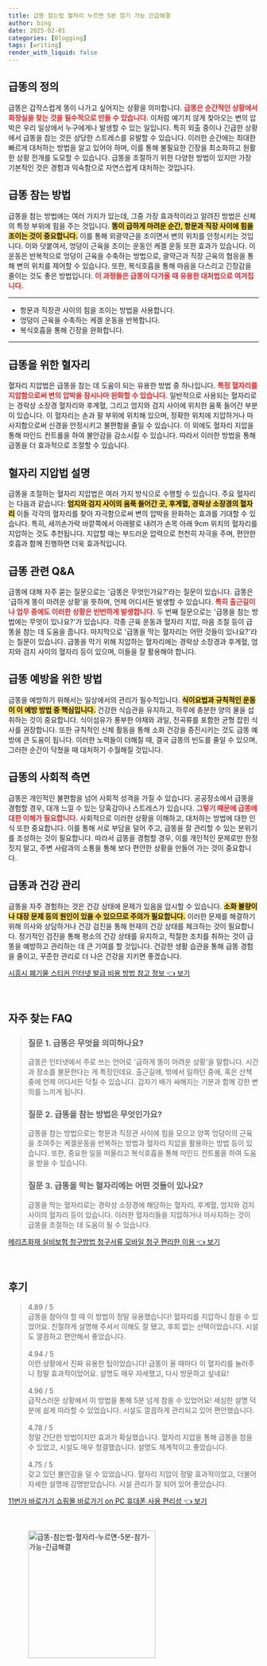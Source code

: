 ```yaml
---
title: 급똥 참는법 혈자리 누르면 5분 참기 가능 긴급해결
author: bing
date: 2025-02-01
categories: [Blogging]
tags: [writing]
render_with_liquid: false
---
```



<h2 id='급똥의 정의'>급똥의 정의</h2>

<p>급똥은 갑작스럽게 똥이 나가고 싶어지는 상황을 의미합니다. <b><span style="color: #ee2323;">급똥은 순간적인 상황에서 화장실을 찾는 것을 필수적으로 만들 수 있습니다.</span></b> 이처럼 예기치 않게 찾아오는 변의 압박은 우리 일상에서 누구에게나 발생할 수 있는 일입니다. 특히 외출 중이나 긴급한 상황에서 급똥을 참는 것은 상당한 스트레스를 유발할 수 있습니다. 이러한 순간에는 최대한 빠르게 대처하는 방법을 알고 있어야 하며, 이를 통해 불필요한 긴장을 최소화하고 원활한 상황 전개를 도모할 수 있습니다. 급똥을 조절하기 위한 다양한 방법이 있지만 가장 기본적인 것은 경험과 익숙함으로 자연스럽게 대처하는 것입니다.</p>

<h2 id='급똥 참는 방법'>급똥 참는 방법</h2>

<p>급똥을 참는 방법에는 여러 가지가 있는데, 그중 가장 효과적이라고 알려진 방법은 신체의 특정 부위에 힘을 주는 것입니다. <b><span style="background-color: #ffe066;">똥이 급하게 마려운 순간, 항문과 직장 사이에 힘을 조이는 것이 중요합니다.</span></b> 이를 통해 외괄약근을 조이면서 변의 위치를 안정시키는 것입니다. 이와 덧붙여서, 엉덩이 근육을 조이는 운동인 케겔 운동 또한 효과가 있습니다. 이 운동은 반복적으로 엉덩이 근육을 수축하는 방법으로, 괄약근과 직장 근육의 협응을 통해 변의 위치를 제어할 수 있습니다. 또한, 복식호흡을 통해 마음을 다스리고 긴장감을 줄이는 것도 좋은 방법입니다. <b><span style="color: #ee2323;">이 과정들은 급똥이 다가올 때 유용한 대처법으로 여겨집니다.</span></b></p>

<hr />

<ul>
    <li>항문과 직장관 사이의 힘을 조이는 방법을 사용합니다.</li>
    <li>엉덩이 근육을 수축하는 케겔 운동을 반복합니다.</li>
    <li>복식호흡을 통해 긴장을 완화합니다.</li>
</ul>

<hr />

<h2 id='급똥을 위한 혈자리'>급똥을 위한 혈자리</h2>

<p>혈자리 지압법은 급똥을 참는 데 도움이 되는 유용한 방법 중 하나입니다. <b><span style="color: #ee2323;">특정 혈자리를 지압함으로써 변의 압박을 잠시나마 완화할 수 있습니다.</span></b> 일반적으로 사용되는 혈자리로는 경락상 소장경 혈자리와 후계혈, 그리고 엄지와 검지 사이에 위치한 움푹 들어간 부분이 있습니다. 이 혈자리는 손과 팔 부위에 위치해 있으며, 정확한 위치에 지압하거나 마사지함으로써 신경을 안정시키고 불편함을 줄일 수 있습니다. 이 외에도 혈자리 지압을 통해 마인드 컨트롤을 하여 불안감을 감소시킬 수 있습니다. 따라서 이러한 방법을 통해 급똥을 더 효과적으로 조절할 수 있습니다.</p>

<h2 id='혈자리 지압법 설명'>혈자리 지압법 설명</h2>

<p>급똥을 조절하는 혈자리 지압법은 여러 가지 방식으로 수행할 수 있습니다. 주요 혈자리는 다음과 같습니다: <b><span style="background-color: #ffe066;">엄지와 검지 사이의 움푹 들어간 곳, 후계혈, 경락상 소장경의 혈자리</span></b> 이들 각각의 혈자리를 찾아 자극함으로써 변의 압박을 완화하는 효과를 기대할 수 있습니다. 특히, 새끼손가락 바깥쪽에서 아래팔로 내려가 손목 아래 9cm 위치의 혈자리를 지압하는 것도 추천됩니다. 지압할 때는 부드러운 압력으로 천천히 자극을 주며, 편안한 호흡과 함께 진행하면 더욱 효과적입니다.</p>

<h2 id='급똥 관련 Q&A'>급똥 관련 Q&A</h2>

<p>급똥에 대해 자주 묻는 질문으로는 '급똥은 무엇인가요?'라는 질문이 있습니다. 급똥은 '급하게 똥이 마려운 상황'을 뜻하며, 언제 어디서든 발생할 수 있습니다. <b><span style="color: #ee2323;">특히 출근길이나 업무 중에도 이러한 상황은 빈번하게 발생합니다.</span></b> 두 번째 질문으로는 '급똥을 참는 방법에는 무엇이 있나요?'가 있습니다. 각종 근육 운동과 혈자리 지압, 마음 조절 등이 급똥을 참는 데 도움을 줍니다. 마지막으로 '급똥을 막는 혈자리는 어떤 것들이 있나요?'라는 질문이 있습니다. 급똥을 막기 위해 지압하는 혈자리에는 경락상 소장경과 후계혈, 엄지와 검지 사이의 혈자리 등이 있으며, 이들을 잘 활용해야 합니다.</p>

<h2 id='급똥 예방을 위한 방법'>급똥 예방을 위한 방법</h2>

<p>급똥을 예방하기 위해서는 일상에서의 관리가 필수적입니다. <b><span style="background-color: #ffe066;">식이요법과 규칙적인 운동이 이 예방 방법 중 핵심입니다.</span></b> 건강한 식습관을 유지하고, 하루에 충분한 양의 물을 섭취하는 것이 중요합니다. 식이섬유가 풍부한 야채와 과일, 전곡류를 포함한 균형 잡힌 식사를 권장합니다. 또한 규칙적인 신체 활동을 통해 소화 건강을 증진시키는 것도 급똥 예방에 큰 도움이 됩니다. 이러한 노력들이 더해질 때, 결국 급똥의 빈도를 줄일 수 있으며, 그러한 순간이 닥쳤을 때 대처하기 수월해질 것입니다.</p>

<h2 id='급똥의 사회적 측면'>급똥의 사회적 측면</h2>

<p>급똥은 개인적인 불편함을 넘어 사회적 성격을 가질 수 있습니다. 공공장소에서 급똥을 경험할 경우, 대개 느낄 수 있는 당혹감이나 스트레스가 있습니다. <b><span style="color: #ee2323;">그렇기 때문에 급똥에 대한 이해가 필요합니다.</span></b> 사회적으로 이러한 상황을 이해하고, 대처하는 방법에 대한 인식 또한 중요합니다. 이를 통해 서로 부담을 덜어 주고, 급똥을 잘 관리할 수 있는 분위기를 조성하는 것이 필요합니다. 따라서 급똥을 경험할 경우, 이를 개인적인 문제로만 한정짓지 말고, 주변 사람과의 소통을 통해 보다 편안한 상황을 만들어 가는 것이 중요합니다.</p>

<h2 id='급똥과 건강 관리'>급똥과 건강 관리</h2>

<p>급똥을 자주 경험하는 것은 건강 상태에 문제가 있음을 암시할 수 있습니다. <b><span style="background-color: #ffe066;">소화 불량이나 대장 문제 등의 원인이 있을 수 있으므로 주의가 필요합니다.</span></b> 이러한 문제를 해결하기 위해 의사와 상담하거나 건강 검진을 통해 현재의 건강 상태를 체크하는 것이 필요합니다. 정기적인 검진을 통해 평소의 건강 상태를 유지하고, 적절한 조치를 취하는 것이 급똥을 예방하고 관리하는 데 큰 기여를 할 것입니다. 건강한 생활 습관을 통해 급똥 경험을 줄이고, 꾸준한 관리로 더 나은 건강을 지키면 좋겠습니다.</p>


<p><a class="click-button" title="시흥시 폐기물 스티커 인터넷 발급 비용 방법 참고 정보" href="https://purplelist.github.io/posts/%EC%8B%9C%ED%9D%A5%EC%8B%9C-%ED%8F%90%EA%B8%B0%EB%AC%BC-%EC%8A%A4%ED%8B%B0%EC%BB%A4-%EC%9D%B8%ED%84%B0%EB%84%B7-%EB%B0%9C%EA%B8%89-%EB%B9%84%EC%9A%A9-%EB%B0%A9%EB%B2%95-%EC%B0%B8%EA%B3%A0-%EC%A0%95%EB%B3%B4/" rel="dofollow">시흥시 폐기물 스티커 인터넷 발급 비용 방법 참고 정보 👈 보기</a></p><br>
<h2 id='자주_찾는_FAQ'>자주 찾는 FAQ</h2>
<div itemscope="" itemtype="https://schema.org/FAQPage"> 
<blockquote> 
<div itemscope="" itemprop="mainEntity" itemtype="https://schema.org/Question"> 
<h3 itemprop="name">질문 1. 급똥은 무엇을 의미하나요?</h3> 
<div itemscope="" itemprop="acceptedAnswer" itemtype="https://schema.org/Answer"> 
<span itemprop="text"> 
<p>급똥은 인터넷에서 주로 쓰는 언어로 '급하게 똥이 마려운 상황'을 말합니다. 시간과 장소를 불문한다는 게 특징인데요. 출근길에, 밖에서 일하던 중에, 혹은 산책 중에 언제 어디서든 닥칠 수 있습니다. 갑자기 배가 싸해지는 기분과 함께 강한 변의를 느끼게 됩니다.</p> 
</span> 
</div> 
</div> 
<div itemscope="" itemprop="mainEntity" itemtype="https://schema.org/Question"> 
<h3 itemprop="name">질문 2. 급똥을 참는 방법은 무엇인가요?</h3> 
<div itemscope="" itemprop="acceptedAnswer" itemtype="https://schema.org/Answer"> 
<span itemprop="text"> 
<p>급똥을 참는 방법으로는 항문과 직장관 사이에 힘을 모으고 양쪽 엉덩이의 근육을 조여주는 케겔운동을 반복하는 방법과 혈자리 지압을 활용하는 방법 등이 있습니다. 또한, 중요한 일을 떠올리고 복식호흡을 통해 마인드 컨트롤을 하여 도움을 받을 수 있습니다.</p> 
</span> 
</div> 
</div> 
<div itemscope="" itemprop="mainEntity" itemtype="https://schema.org/Question"> 
<h3 itemprop="name">질문 3. 급똥을 막는 혈자리에는 어떤 것들이 있나요?</h3> 
<div itemscope="" itemprop="acceptedAnswer" itemtype="https://schema.org/Answer"> 
<span itemprop="text"> 
<p>급똥을 막는 혈자리로는 경락상 소장경에 해당하는 혈자리, 후계혈, 엄지와 검지 사이의 혈자리 등이 있습니다. 이러한 혈자리들을 지압하거나 마사지하는 것이 급똥을 조절하는 데 도움이 될 수 있습니다.</p> 
</span> 
</div> 
</div> 
</blockquote> 
</div>
<p><a class="click-button" title="메리츠화재 실비보험 청구방법 청구서류 모바일 청구 편리한 이용" href="https://purplelist.github.io/posts/%EB%A9%94%EB%A6%AC%EC%B8%A0%ED%99%94%EC%9E%AC-%EC%8B%A4%EB%B9%84%EB%B3%B4%ED%97%98-%EC%B2%AD%EA%B5%AC%EB%B0%A9%EB%B2%95-%EC%B2%AD%EA%B5%AC%EC%84%9C%EB%A5%98-%EB%AA%A8%EB%B0%94%EC%9D%BC-%EC%B2%AD%EA%B5%AC-%ED%8E%B8%EB%A6%AC%ED%95%9C-%EC%9D%B4%EC%9A%A9/" rel="dofollow">메리츠화재 실비보험 청구방법 청구서류 모바일 청구 편리한 이용 👈 보기</a></p><br>
<h2 id='후기'>후기</h2>
<div itemscope itemtype="https://schema.org/Product">
  <blockquote>
  <div itemprop="review" itemscope itemtype="https://schema.org/Review">
      <div itemprop="reviewRating" itemscope itemtype="https://schema.org/Rating"> <span itemprop="ratingValue">4.89</span> / <span itemprop="bestRating">5</span> </div>
      <span itemprop="reviewBody">급똥을 참아야 할 때 이 방법이 정말 유용했습니다! 혈자리를 지압하니 참을 수 있었어요. 친절하게 설명해 주셔서 이해도 잘 됐고, 후회 없는 선택이었습니다. 시설도 깔끔하고 편안해서 좋았습니다.</span>
  </div>
  <br>
  <div itemprop="review" itemscope itemtype="https://schema.org/Review">
      <div itemprop="reviewRating" itemscope itemtype="https://schema.org/Rating"> <span itemprop="ratingValue">4.94</span> / <span itemprop="bestRating">5</span> </div>
      <span itemprop="reviewBody">이런 상황에서 진짜 유용한 팁이었습니다! 급똥이 올 때마다 이 혈자리를 눌러주니 정말 효과적이었어요. 설명도 매우 자세했고, 다시 방문하고 싶네요!</span>
  </div>
  <br>
  <div itemprop="review" itemscope itemtype="https://schema.org/Review">
      <div itemprop="reviewRating" itemscope itemtype="https://schema.org/Rating"> <span itemprop="ratingValue">4.96</span> / <span itemprop="bestRating">5</span> </div>
      <span itemprop="reviewBody">급작스러운 상황에서 이 방법을 통해 5분 넘게 참을 수 있었어요! 세심한 설명 덕분에 쉽게 따라할 수 있었습니다. 시설도 깔끔하게 관리되고 있어 편안했습니다.</span>
  </div>
  <br>
  <div itemprop="review" itemscope itemtype="https://schema.org/Review">
      <div itemprop="reviewRating" itemscope itemtype="https://schema.org/Rating"> <span itemprop="ratingValue">4.78</span> / <span itemprop="bestRating">5</span> </div>
      <span itemprop="reviewBody">정말 간단한 방법이지만 효과가 확실했습니다. 혈자리 지압을 통해 급똥을 참을 수 있었고, 시설도 매우 청결했습니다. 설명도 체계적이고 좋았습니다.</span>
  </div>
  <br>
  <div itemprop="review" itemscope itemtype="https://schema.org/Review">
      <div itemprop="reviewRating" itemscope itemtype="https://schema.org/Rating"> <span itemprop="ratingValue">4.75</span> / <span itemprop="bestRating">5</span> </div>
      <span itemprop="reviewBody">갖고 있던 불안감을 덜 수 있었습니다. 혈자리 지압이 정말 효과적이었고, 더불어 자세한 설명에 감명받았습니다. 시설 관리가 잘 되어 있어 좋았습니다.</span>
  </div>
  </blockquote>
</div>
<p><a class="click-button" title="11번가 바로가기 쇼핑몰 바로가기 on PC 휴대폰 사용 편리성" href="https://purplelist.github.io/posts/11%EB%B2%88%EA%B0%80-%EB%B0%94%EB%A1%9C%EA%B0%80%EA%B8%B0-%EC%87%BC%ED%95%91%EB%AA%B0-%EB%B0%94%EB%A1%9C%EA%B0%80%EA%B8%B0-on-PC-%ED%9C%B4%EB%8C%80%ED%8F%B0-%EC%82%AC%EC%9A%A9-%ED%8E%B8%EB%A6%AC%EC%84%B1/" rel="dofollow">11번가 바로가기 쇼핑몰 바로가기 on PC 휴대폰 사용 편리성 👈 보기</a></p><br>
<figure class="image"><img src="https://purplelist.github.io/assets/img/thumbnail/급똥-참는법-혈자리-누르면-5분-참기-가능-긴급해결.webp" alt="급똥-참는법-혈자리-누르면-5분-참기-가능-긴급해결" width="256" height="256"></figure>